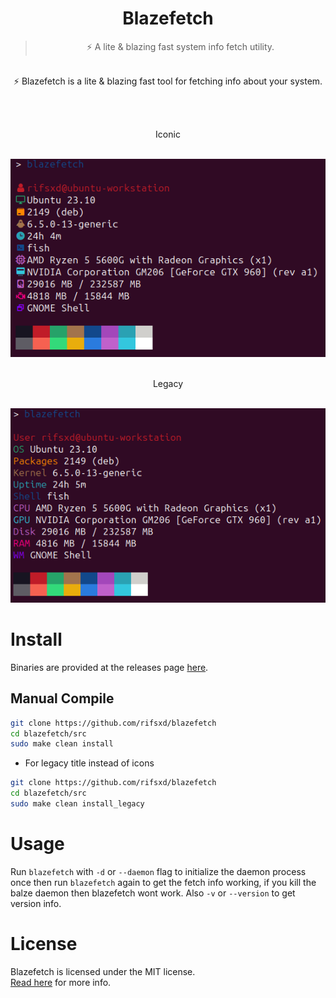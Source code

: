 <div align="center">
	<h1>Blazefetch</h1>
	<blockquote align="center">⚡ A lite & blazing fast system info fetch utility.</blockquote>
	<p><br>
		⚡ Blazefetch is a lite & blazing fast tool for fetching info about your system.
	</p><br>
	<p><br> Iconic</p><br>
	<img src="/assets/iconic.png">
	<p><br> Legacy</p><br>
	<img src="/assets/legacy.png">
</div>

# Install
Binaries are provided at the releases page [here](https://github.com/rifsxd/blazefetch/releases).

## Manual Compile
```sh
git clone https://github.com/rifsxd/blazefetch
cd blazefetch/src
sudo make clean install
```
 - For legacy title instead of icons
```sh
git clone https://github.com/rifsxd/blazefetch
cd blazefetch/src
sudo make clean install_legacy
```  

# Usage
Run `blazefetch` with `-d` or `--daemon`  flag to initialize the daemon process once then run `blazefetch` again to get the fetch info working, if you kill the balze daemon then blazefetch wont work. Also `-v` or `--version` to get version info.

# License
Blazefetch is licensed under the MIT license.  
[Read here](LICENSE) for more info.
